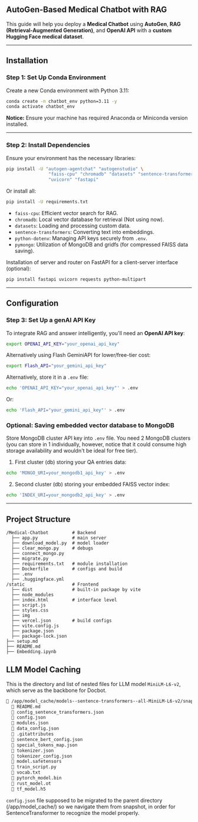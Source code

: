 ## **AutoGen-Based Medical Chatbot with RAG**

This guide will help you deploy a **Medical Chatbot** using **AutoGen**, **RAG (Retrieval-Augmented Generation)**, and **OpenAI API** with a **custom Hugging Face medical dataset**.

---

## **Installation**
### **Step 1: Set Up Conda Environment**
Create a new Conda environment with Python 3.11:   
```bash
conda create -n chatbot_env python=3.11 -y
conda activate chatbot_env
```
**Notice:** Ensure your machine has required Anaconda or Miniconda version installed.  

---

### **Step 2: Install Dependencies**
Ensure your environment has the necessary libraries:   
```bash
pip install -U "autogen-agentchat" "autogenstudio" \
                "faiss-cpu" "chromadb" "datasets" "sentence-transformers" "python-dotenv" "google-genai" "huggingface_hub" "pymongo" \
                "uvicorn" "fastapi"
```
Or install all:  
```bash
pip install -U requirements.txt
```

- `faiss-cpu`: Efficient vector search for RAG.
- `chromadb`: Local vector database for retrieval (Not using now).
- `datasets`: Loading and processing custom data.
- `sentence-transformers`: Converting text into embeddings.
- `python-dotenv`: Managing API keys securely from `.env`.
- `pymongo`: Utilization of MongoDB and gridfs (for compressed FAISS data saving).

Installation of server and router on FastAPI for a client-server interface (optional):  
```bash
pip install fastapi uvicorn requests python-multipart
```

---

## **Configuration**
### **Step 3: Set Up a genAI API Key**
To integrate RAG and answer intelligently, you'll need an **OpenAI API key**:  
```bash
export OPENAI_API_KEY="your_openai_api_key"
```
Alternatively using Flash GeminiAPI for lower/free-tier cost:
```bash
export Flash_API="your_gemini_api_key"
```

Alternatively, store it in a `.env` file:
```bash
echo 'OPENAI_API_KEY="your_openai_api_key"' > .env
```
Or:
```bash
echo 'Flash_API="your_gemini_api_key"' > .env
```

### **Optional: Saving embedded vector database to MongoDB**
Store MongoDB cluster API key into `.env` file. You need 2 MongoDB clusters (you can store in 1 individually, however, notice that it could consume high storage availability and wouldn't be ideal for free tier).

1. First cluster (db) storing your QA entries data:
```bash
echo 'MONGO_URI=your_mongodb1_api_key' > .env
```

2. Second cluster (db) storing your embedded FAISS vector index:
```bash
echo 'INDEX_URI=your_mongodb2_api_key' > .env
```

---

## **Project Structure**
```plaintext
/Medical-Chatbot         # Backend
  ├── app.py             # main server
  ├── download_model.py  # model loader
  ├── clear_mongo.py     # debugs
  ├── connect_mongo.py
  ├── migrate.py 
  ├── requirements.txt   # module installation
  ├── Dockerfile         # configs and build
  ├── .env
  ├── .huggingface.yml
/static                  # Frontend
  ├── dist               # built-in package by vite
  ├── node_modules
  ├── index.html         # interface level
  ├── script.js
  ├── styles.css
  ├── img
  ├── vercel.json        # build configs
  ├── vite.config.js
  ├── package.json
  ├── package-lock.json
├── setup.md
├── README.md
├── Embedding.ipynb
```

## **LLM Model Caching**
This is the directory and list of nested files for LLM model `MiniLM-L6-v2`, which serve as the backbone for Docbot.
```bash
📁 /app/model_cache/models--sentence-transformers--all-MiniLM-L6-v2/snapshots/fa97f6e7cb1a59073dff9e6b13e2715cf7475ac9/
  📄 README.md
  📄 config_sentence_transformers.json
  📄 config.json
  📄 modules.json
  📄 data_config.json
  📄 .gitattributes
  📄 sentence_bert_config.json
  📄 special_tokens_map.json
  📄 tokenizer.json
  📄 tokenizer_config.json
  📄 model.safetensors
  📄 train_script.py
  📄 vocab.txt
  📄 pytorch_model.bin
  📄 rust_model.ot
  📄 tf_model.h5
```

`config.json` file supposed to be migrated to the parent directory (/app/model_cache/) so we navigate them from snapshot, in order for SentenceTransformer to recognize the model properly.